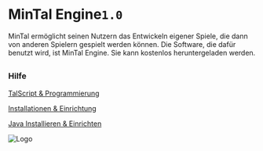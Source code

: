
# MinTal Engine`1.0`

MinTal ermöglicht seinen Nutzern das Entwickeln eigener Spiele, die dann von anderen Spielern gespielt werden können. Die Software, die dafür benutzt wird, ist MinTal Engine. Sie kann kostenlos heruntergeladen werden.

## 
### Hilfe
[TalScript & Programmierung]()

[Installationen & Einrichtung]()

[Java Installieren & Einrichten]()


![Logo](https://github.com/LoVeYunai/MinTal-Engine/edit/main/)


